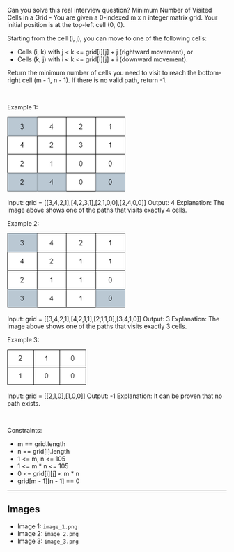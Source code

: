Can you solve this real interview question? Minimum Number of Visited Cells in a Grid - You are given a 0-indexed m x n integer matrix grid. Your initial position is at the top-left cell (0, 0).

Starting from the cell (i, j), you can move to one of the following cells:

 * Cells (i, k) with j < k <= grid[i][j] + j (rightward movement), or
 * Cells (k, j) with i < k <= grid[i][j] + i (downward movement).

Return the minimum number of cells you need to visit to reach the bottom-right cell (m - 1, n - 1). If there is no valid path, return -1.

 

Example 1:

![Example 1](./image_1.png)


Input: grid = [[3,4,2,1],[4,2,3,1],[2,1,0,0],[2,4,0,0]]
Output: 4
Explanation: The image above shows one of the paths that visits exactly 4 cells.


Example 2:

![Example 2](./image_2.png)


Input: grid = [[3,4,2,1],[4,2,1,1],[2,1,1,0],[3,4,1,0]]
Output: 3
Explanation: The image above shows one of the paths that visits exactly 3 cells.


Example 3:

![Example 3](./image_3.png)


Input: grid = [[2,1,0],[1,0,0]]
Output: -1
Explanation: It can be proven that no path exists.


 

Constraints:

 * m == grid.length
 * n == grid[i].length
 * 1 <= m, n <= 105
 * 1 <= m * n <= 105
 * 0 <= grid[i][j] < m * n
 * grid[m - 1][n - 1] == 0

---

## Images

- Image 1: `image_1.png`
- Image 2: `image_2.png`
- Image 3: `image_3.png`
